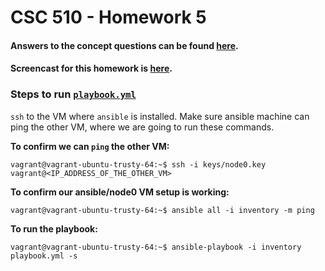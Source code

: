 # CSC 510 - Homework 5

#### Answers to the concept questions can be found [here](Concepts.md).
#### Screencast for this homework is [here](https://youtu.be/5hXDd8BfIf0).

### Steps to run [`playbook.yml`](playbook.yml)

`ssh` to the VM where `ansible` is installed. Make sure ansible machine can ping the other VM, where we are going to run these commands.

**To confirm we can `ping` the other VM:**
```console
vagrant@vagrant-ubuntu-trusty-64:~$ ssh -i keys/node0.key vagrant@<IP_ADDRESS_OF_THE_OTHER_VM>
```

**To confirm our ansible/node0 VM setup is working:**
```console
vagrant@vagrant-ubuntu-trusty-64:~$ ansible all -i inventory -m ping
```

**To run the playbook:**
```console
vagrant@vagrant-ubuntu-trusty-64:~$ ansible-playbook -i inventory playbook.yml -s
```
